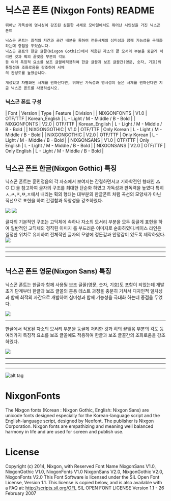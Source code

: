 # 닉스곤 폰트 (Nixgon Fonts)  README
```
뛰어난 가독성에 명시성이 강조된 심플한 서체로 모바일에서도 뛰어난 시인성을 가진 닉스곤 폰트 

닉스곤 폰트는 최적의 자간과 공간 배분을 통하여 전용서체의 심미성과 함께 기능성을 극대화 하는데 중점을 두었습니다.
닉스곤 폰트의 한글 글꼴(Nixgon Gothic)에서 적용된 자소의 끝 모서리 부분을 둥글게 처리한 것과 획의 끝맺음 부분의 각도
등 여러 특징적 요소를 보조 글꼴에적용하여 한글 글꼴과 보조 글꼴간(영문, 숫자, 기호)의 통일성과 조화로움을 강조하여 서체
의 완성도를 높였습니다.

개성있고 차별화된 서체를 원하신다면, 뛰어난 가독성과 명시성이 높은 서체를 원하신다면 지금 닉스곤 폰트를 사용하십시오.

```

### 닉스곤 폰트 구성

| Font | Version | Type | Feature | Division |
| NIXGONFONTS   |   V1.0     |   OTF/TTF     |   Korean_English     |   L - Light / M - Middle / B - Bold     |
| NIXGONFONTS   |   V2.0     |   OTF/TTF     |   Korean_English     |   L - Light / M - Middle / B - Bold     |
| NIXGONGOTHIC  |   V1.0     |   OTF/TTF     |   Only Korean        |   L - Light / M - Middle / B - Bold     |
| NIXGONGOTHIC  |   V2.0     |   OTF/TTF     |   Only Korean        |   L - Light / M - Middle / B - Bold     |
| NIXGONSANS    |   V1.0     |   OTF/TTF     |   Only English       |   L - Light / M - Middle / B - Bold     |
| NIXGONSANS    |   V2.0     |   OTF/TTF     |   Only English       |   L - Light / M - Middle / B - Bold     |




## 닉스곤 폰트 한글(Nixgon Gothic) 특징

닉스곤 폰트는 훈민정음의 각 자소에서 보여지는 간결하면서고 기하학전인 형태인 △ ○ □ 을 참고하여
글자의 구조를 최대한 단순화 하였고 가독성과 판독력을 높였다
특히 ㅅ,ㅆ,ㅈ,ㅉ,ㅊ에서 내리는 획의 형태는 대부분의 한글폰트 처럼 곡선의 모양새가 아닌 직선으로 표현을 하여 간결함과 독창성을 강조하였다.

![](https://raw.githubusercontent.com/nixgon/NixgonFonts/master/README/nixgon_font_img001.gif)
![](https://raw.githubusercontent.com/nixgon/NixgonFonts/master/README/nixgon_font_img002.gif)




글자의 기본적인 구조는 고딕체에 속하나 자소의 모서리 부분을 모두 둥글게 표현을 하여 일반적인 고딕체의 경직된 이미지
를 부드러운 이미지로 순화하였다.베이스 라인은 일정한 위치로 유지하여 전체적인 글자의 모양에 정돈감과 안정감이 있도록 제작하였다.
![](https://raw.githubusercontent.com/nixgon/NixgonFonts/master/README/nixgon_font_img003.gif)
_ _ _




* * *



_ _ _

## 닉스곤 폰트 영문(Nixgon Sans) 특징

닉스곤 폰트는 한글과 함께 사용될 보조 글꼴(영문, 숫자, 기호)도 포함이 되었는데 개발 초기 단계부터 한글과 보조 글꼴의 혼용 테스트 과정을 충분히 거쳐서 디자인적 일치성과 함께 최적의 자간으로 개발하여 심미성과 함께 기능성을 극대화 하는데 중점을 두었다.

![](https://raw.githubusercontent.com/nixgon/NixgonFonts/master/README/nixgon_font_img004.gif)

_ _ _

한글에서 적용된 자소의 모서리 부분을 둥글게 처리한 것과 획의 끝맺음 부분의 각도 등 
여러가지 특징적 요소를 보조 글꼴에도 적용하여 한글과 보조 글꼴간의 조화로움을 강조하였다.

![](https://raw.githubusercontent.com/nixgon/NixgonFonts/master/README/nixgon_font_img005.gif)
_ _ _




* * *

_ _ _

![alt tag](https://raw.githubusercontent.com/nixgon/NixgonFonts/master/README/nixgon_fonts.jpg)


NixgonFonts
===========
The Nixgon fonts (Korean : Nixgon Gothic, English: Nixgon Sans) are unicode fonts designed especially for the Korean-language script and the English-language script, designed by Neofont. The publisher is Nixgon Corporation. Nixgon fonts are empathizing and meaning well balanced harmony in life and are used for screen and publish use.

License
===========
Copyright (c) 2014, Nixgon,
with Reserved Font Name NixgonSans V1.0, NixgonGothic V1.0, NixgonFonts V1.0 NixgonSans V2.0, NixgonGothic V2.0, NixgonFonts V2.0
This Font Software is licensed under the SIL Open Font License, Version 1.1.
This license is copied below, and is also available with a FAQ at: http://scripts.sil.org/OFL
SIL OPEN FONT LICENSE
Version 1.1 - 26 February 2007

